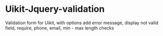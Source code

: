 # Uikit-Jquery-validation
Validation form for Uikit, with options add error message, display not valid field, require, phone, email, min - max length checks 
